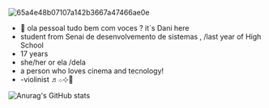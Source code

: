 ![65a4e48b07107a142b3667a47466ae0e](https://github.com/user-attachments/assets/3080d4b5-0e87-4c57-b566-6400da6c8752)

- 👋 ola pessoal tudo bem com voces ? it´s Dani here
- student from Senai de desenvolvemento de sistemas , /last year of High School
- 17 years
- she/her  or ela /dela
- a person who loves cinema and tecnology!
- -violinist ♬܀⊹🎻
 
![Anurag's GitHub stats](https://github-readme-stats.vercel.app/api?username=danidani1907&show_icons=true&theme=radical)
